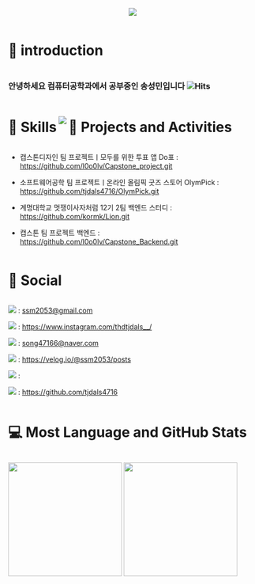 <p align='center'>
    <img src="https://capsule-render.vercel.app/api?type=waving&color=auto&height=300&section=header&text=Welcome!%20&fontSize=90&animation=fadeIn&fontAlignY=38&desc=This%20Is%20SeongMin's%20GitHub%20Profile!%20&descAlignY=51&descAlign=62"/>
</p>

<h1 style="display: inline-block; vertical-align: middle;">📌 introduction</h1>

### 안녕하세요 컴퓨터공학과에서 공부중인 송성민입니다 ![Hits](https://hits.seeyoufarm.com/api/count/incr/badge.svg?url=https%3A%2F%2Fgithub.com%2Ftjdals4716%2Fhit-counter&count_bg=%2379C83D&title_bg=%23555555&icon=&icon_color=%23E7E7E7&title=hits&edge_flat=false)

<h1 style="display: inline-block; vertical-align: middle;">🚀 Skills</h1>

<img src="https://skillicons.dev/icons?i=c,cs,html,visualstudio,vscode,py,java,spring,idea,eclipse,mysql,gcp,postman,git,github,notion,apple,windows,discord,instagram">

<h1 style="display: inline-block; vertical-align: middle;">💼 Projects and Activities</h1>

 - 캡스톤디자인 팀 프로젝트ㅣ모두를 위한 투표 앱 Do표 : https://github.com/l0o0lv/Capstone_project.git

 - 소프트웨어공학 팀 프로젝트ㅣ온라인 올림픽 굿즈 스토어 OlymPick : https://github.com/tjdals4716/OlymPick.git

 - 계명대학교 멋쟁이사자처럼 12기 2팀 백엔드 스터디 : https://github.com/kormk/Lion.git
   
 - 캡스톤 팀 프로젝트 백엔드 : https://github.com/l0o0lv/Capstone_Backend.git

<h1 style="display: inline-block; vertical-align: middle;">📝 Social</h1>

<img src="https://img.shields.io/badge/gmail-EA4335?style=flat&logo=gmail&logoColor=white" /> : ssm2053@gmail.com    

<img src="https://img.shields.io/badge/Instagram-E4405F?style=flat&logo=instagram&logoColor=white" /> : https://www.instagram.com/thdtjdals__/

<img src="https://img.shields.io/badge/naver-03C75A?style=flat&logo=naver&logoColor=white" /> : song47166@naver.com

<img src="https://img.shields.io/badge/velog-298D46?style=flat&logo=velog&logoColor=white" /> : https://velog.io/@ssm2053/posts

<img src="https://img.shields.io/badge/notion-000000?style=flat&logo=notion&logoColor=white" /> : 

<img src="https://img.shields.io/badge/GitHub-100000?style=flat&logo=github&logoColor=white" /> : https://github.com/tjdals4716

<h1 style="display: inline-block; vertical-align: middle;">💻 Most Language and GitHub Stats</h1>

<img src="https://github-readme-stats.vercel.app/api/top-langs/?username=tjdals4716&theme=tokyonight" height = "230px"> <img src="https://github-readme-stats.vercel.app/api?username=tjdals4716&rank_icon=github&theme=tokyonight" height = "230px">

<!--
**tjdals4716/tjdals4716** is a ✨ _special_ ✨ repository because its `README.md` (this file) appears on your GitHub profile.

Here are some ideas to get you started:

- 🔭 I’m currently working on ...
- 🌱 I’m currently learning ...
- 👯 I’m looking to collaborate on ...
- 🤔 I’m looking for help with ...
- 💬 Ask me about ...
- 📫 How to reach me: ...
- 😄 Pronouns: ...
- ⚡ Fun fact: ...
-->
